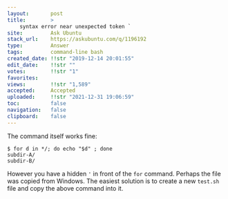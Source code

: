 ```yaml
---
layout:       post
title:        >
    syntax error near unexpected token `
site:         Ask Ubuntu
stack_url:    https://askubuntu.com/q/1196192
type:         Answer
tags:         command-line bash
created_date: !!str "2019-12-14 20:01:55"
edit_date:    !!str ""
votes:        !!str "1"
favorites:    
views:        !!str "1,589"
accepted:     Accepted
uploaded:     !!str "2021-12-31 19:06:59"
toc:          false
navigation:   false
clipboard:    false
---
```


The command itself works fine:

``` 
$ for d in */; do echo "$d" ; done
subdir-A/
subdir-B/
```

However you have a hidden `'` in front of the `for` command. Perhaps the file was copied from Windows. The easiest solution is to create a new `test.sh` file and copy the above command into it.

